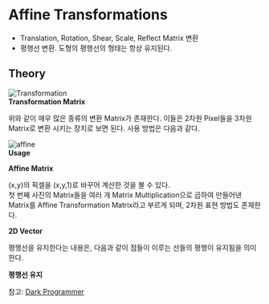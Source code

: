 # Affine Transformations

* Translation, Rotation, Shear, Scale, Reflect Matrix 변환
* 평행선 변환. 도형의 평행선의 형태는 항상 유지된다.

## Theory
![Transformation](https://upload.wikimedia.org/wikipedia/commons/thumb/2/23/2D_affine_transformation_matrix-ko-001.svg/350px-2D_affine_transformation_matrix-ko-001.svg.png)   
**Transformation Matrix**   

위와 같이 매우 많은 종류의 변환 Matrix가 존재한다. 이들은 2차원 Pixel들을 3차원 Matrix로 변환 시키는 장치로 보면 된다. 사용 방법은 다음과 같다.

![affine](https://people.gnome.org/~mathieu/libart/art-affine-matrix.png)   
**Usage**   

**Affine Matrix**   

(x,y)의 픽셀을  (x,y,1)로 바꾸어 계산한 것을 볼 수 있다.   
첫 번째 사진의 Matrix들을 여러 개 Matrix Multiplication으로 곱하여 만들어낸 Matrix를 Affine Transformation Matrix라고 부르게 되며, 2차원 표현 방법도 존재한다.   

**2D Vector**   

평행선을 유지한다는 내용은, 다음과 같이 점들이 이루는 선들의 평행이 유지됨을 의미한다.   

**평행선 유지**   

참고: [Dark Programmer](https://darkpgmr.tistory.com/79)
